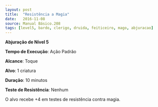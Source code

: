 ```yaml
---
layout: post
title:  "Resistência a Magia"
date:   2016-11-08
source: Manual Básico.208
tags: [level5, bardo, clerigo, druida, feiticeiro, mago, abjuracao]
---
```


**Abjuração de Nível 5**

**Tempo de Execução**: Ação Padrão

**Alcance**: Toque

**Alvo**: 1 criatura

**Duração**: 10 minutos

**Teste de Resistência**: Nenhum

O alvo recebe +4 em testes de resistência contra magia.